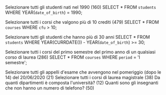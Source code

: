 Selezionare tutti gli studenti nati nel 1990 (160)
SELECT * FROM `students` WHERE YEAR(`date_of_birth`) = 1990;

Selezionare tutti i corsi che valgono più di 10 crediti (479)
SELECT * FROM `courses` WHERE `cfu` > 10;

Selezionare tutti gli studenti che hanno più di 30 anni
SELECT * FROM `students` WHERE YEAR(CURRDATE()) - YEAR(`date_of_birth`) >= 30;

Selezionare tutti i corsi del primo semestre del primo anno di un qualsiasi corso di laurea (286)
SELECT * FROM `courses` WHERE `period` = 'I semestre';

Selezionare tutti gli appelli d'esame che avvengono nel pomeriggio (dopo le 14) del 20/06/2020 (21)
Selezionare tutti i corsi di laurea magistrale (38)
Da quanti dipartimenti è composta l'università? (12)
Quanti sono gli insegnanti che non hanno un numero di telefono? (50)